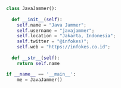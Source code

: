 ```python
class JavaJammer():
    
  def __init__(self):
    self.name = "Java Jammer";
    self.username = "javajammer";
    self.location = "Jakarta, Indonesia";
    self.twitter = "@infokes)";
    self.web = "https://infokes.co.id";
  
  def __str__(self):
    return self.name

if __name__ == '__main__':
    me = JavaJammer()
```

<!---
javajammer/javajammer is a ✨ special ✨ repository because its `README.md` (this file) appears on your GitHub profile.
You can click the Preview link to take a look at your changes.
--->
